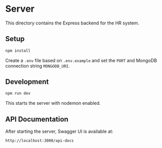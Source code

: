 # Server

This directory contains the Express backend for the HR system.

## Setup

```bash
npm install
```

Create a `.env` file based on `.env.example` and set the `PORT` and MongoDB connection string `MONGODB_URI`.

## Development

```bash
npm run dev
```

This starts the server with nodemon enabled.

## API Documentation

After starting the server, Swagger UI is available at:

```
http://localhost:3000/api-docs
```
